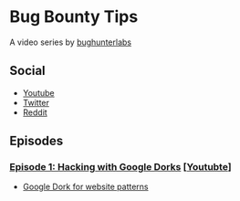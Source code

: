 # Bug Bounty Tips 
A video series by [bughunterlabs](https://www.youtube.com/channel/UC5Dl5clzcVrFi1GMenzm2cw)

## Social
* [Youtube](https://www.youtube.com/channel/UC5Dl5clzcVrFi1GMenzm2cw)
* [Twitter](https://twitter.com/bughunterlabs)
* [Reddit](https://www.reddit.com/r/bughunterlabs)

## Episodes
### [Episode 1: Hacking with Google Dorks](./0001_hacking_with_google_dorks/README.md) [[Youtubte](https://www.youtube.com/watch?v=1PAS_FJ80gk)]
* [Google Dork for website patterns](./0001_hacking_with_google_dorks/README.md#google-dork-for-website-patterns)

